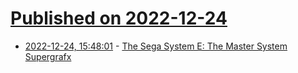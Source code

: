 # [Published on 2022-12-24](index.md)

* [2022-12-24, 15:48:01](https://news.ycombinator.com/item?id=34117875) - [The Sega System E: The Master System Supergrafx](https://nicole.express/2022/the-sega-master-system-yet-again.html)
